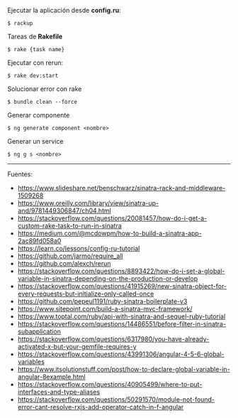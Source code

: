 
Ejecutar la aplicación desde <b>config.ru</b>:

    $ rackup

Tareas de <b>Rakefile</b>

    $ rake {task name}

Ejecutar con rerun:

    $ rake dev:start

Solucionar error con rake

    $ bundle clean --force

Generar componente

    $ ng generate component <nombre>

Generar un service

    $ ng g s <nombre>

---

Fuentes:

+ https://www.slideshare.net/benschwarz/sinatra-rack-and-middleware-1509268
+ https://www.oreilly.com/library/view/sinatra-up-and/9781449306847/ch04.html
+ https://stackoverflow.com/questions/20081457/how-do-i-get-a-custom-rake-task-to-run-in-sinatra
+ https://medium.com/@mcdowpm/how-to-build-a-sinatra-app-2ac89fd058a0
+ https://learn.co/lessons/config-ru-tutorial
+ https://github.com/jarmo/require_all
+ https://github.com/alexch/rerun
+ https://stackoverflow.com/questions/8893422/how-do-i-set-a-global-variable-in-sinatra-depending-on-the-production-or-develop
+ https://stackoverflow.com/questions/41915269/new-sinatra-object-for-every-requests-but-initialize-only-called-once
+ https://github.com/pepeul1191/ruby-sinatra-boilerplate-v3
+ https://www.sitepoint.com/build-a-sinatra-mvc-framework/
+ https://www.toptal.com/ruby/api-with-sinatra-and-sequel-ruby-tutorial
+ https://stackoverflow.com/questions/14486551/before-filter-in-sinatra-subapplication
+ https://stackoverflow.com/questions/6317980/you-have-already-activated-x-but-your-gemfile-requires-y
+ https://stackoverflow.com/questions/43991306/angular-4-5-6-global-variables
+ https://www.itsolutionstuff.com/post/how-to-declare-global-variable-in-angular-8example.html
+ https://stackoverflow.com/questions/40905499/where-to-put-interfaces-and-type-aliases
+ https://stackoverflow.com/questions/50291570/module-not-found-error-cant-resolve-rxjs-add-operator-catch-in-f-angular